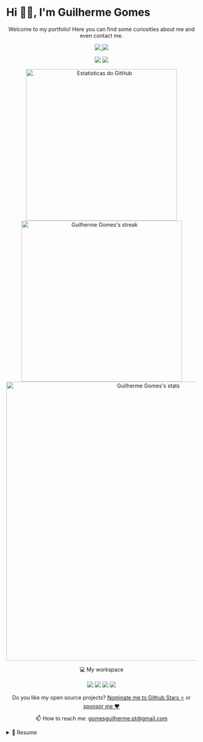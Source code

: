 <!-- <div align="center"> -->
  
  # Hi 👋🏽, I'm Guilherme Gomes

  <p align="center">
    Welcome to my portfolio! Here you can find some curiosities about me and even contact me.
  </p>
 
  <p align="center">
    <a href="https://github.com/sponsors/GomesGuilhermePT07">
      <img src="https://img.shields.io/badge/sponsor-30363D?style=for-the-badge&logo=GitHub-Sponsors&logoColor=#white" />        
    </a>
    <a href="https://www.linkedin.com/in/guilherme-gomes/">
      <img src="https://img.shields.io/badge/linkedin-%230077B5.svg?&style=for-the-badge&logo=linkedin&logoColor=white" />
    </a>
  </p>

  <p align="center">
   <img src="https://komarev.com/ghpvc/?username=GomesGuilhermePT07&label=PROFILE+VIEWS+%20&color=ff69b4&style=flat&abbreviated=true">
   <img src="https://img.shields.io/github/followers/GomesGuilhermePT07?label=Follow&style=social">
  </p>

  <p align="center">
    <a href="#">
      <img src="https://github-readme-stats.vercel.app/api?username=GomesGuilhermePT07&show_icons=true&theme=tokyonight&count_private=true" alt="Estatísticas do GitHub" style="width: 400px;"/>
      <img src="https://github-readme-streak-stats.herokuapp.com/?user=GomesGuilhermePT07&theme=dracula" alt="Guilherme Gomes's streak" style="width: 425px;"/>
      <!--<img src="https://github-readme-stats.vercel.app/api/top-langs/?username=GomesGuilhermePT07&theme=dracula" alt="Guilherme Gomes's most used languages" style="width: 34%;"/>-->
      <img src="https://github-readme-activity-graph.vercel.app/graph?username=GomesGuilhermePT07&theme=dracula" alt="Guilherme Gomes's stats" style="width: 46rem;"/>
    </a>
  </p>
  
  <p align='center'>
    💻 My workspace<br/><br/>
    <img src="https://img.shields.io/badge/windows-%230078D6.svg?&style=for-the-badge&logo=windows&logoColor=white" />
    <img src="https://img.shields.io/badge/AMD-Ryzen%207%209800%20X3D-%230071C5.svg?&style=for-the-badge&logo=amd&logoColor=white&color=darkorange" />
    <img src="https://img.shields.io/badge/RAM-32GB-%230071C5.svg?&style=for-the-badge&logoColor=white" />
    <img src="https://img.shields.io/badge/nvidia-rtx%204080%20Super-%2376B900.svg?&style=for-the-badge&logo=nvidia&logoColor=white" />
  </p>

  <p align='center'>
    Do you like my open source projects? <a href='https://stars.github.com/nominate/'>Nominate me to Github Stars ⭐</a> or <a href='https://github.com/sponsors/GomesGuilhermePT07'>sponsor me ❤️</a>
  </p>
  
  <p align="center">
    📫 How to reach me: <a href="mailto: gomesguilherme.pt@gmail.com">gomesguilherme.pt@gmail.com</a>
  </p>

  <details>
    <summary>📃 Resume</summary>

  ## 🚀 About me
  
  🔞 18yo.  
  👨🏽‍💻 Coding since 2022!  
  🌍 Portuguese programmer.  
  💡 In love with the idea of improving the tech world.
    
## 🌐 Contacts

  [![YouTube](https://img.shields.io/badge/YouTube-FF0000?style=for-the-badge&logo=youtube&logoColor=white)](https://www.youtube.com/@ggom3s)
  [![Instagram](https://img.shields.io/badge/Instagram-E4405F?style=for-the-badge&logo=instagram&logoColor=white)](https://instagram.com/wg_gom3z)
  [![LinkedIn](https://img.shields.io/badge/LinkedIn-0A66C2?style=for-the-badge&logo=linkedin&logoColor=white)](https://www.linkedin.com/in/guilherme-gomes)  
    
 ## 💻 Languages I use the most
  
  <div style="display: flex; gap: 10px; flex-wrap: wrap;">
    <img src="https://img.shields.io/badge/HTML5-E34F26?style=for-the-badge&logo=html5&logoColor=white" alt="HTML5" />
    <img src="https://img.shields.io/badge/CSS3-1572B6?style=for-the-badge&logo=css3&logoColor=white" alt="CSS3" />
    <img src="https://img.shields.io/badge/JavaScript-F7DF1E?style=for-the-badge&logo=javascript&logoColor=black" alt="JavaScript" />
    <img src="https://img.shields.io/badge/C%2B%2B-00599C?style=for-the-badge&logo=c%2B%2B&logoColor=white" alt="C++" />
    <img src="https://img.shields.io/badge/PHP-777BB4?style=for-the-badge&logo=php&logoColor=white" alt="PHP" />
    <img src="https://img.shields.io/badge/MySQL-005C84?style=for-the-badge&logo=mysql&logoColor=white" alt="MySQL" />
    <img src="https://img.shields.io/badge/Python-FFD43B?style=for-the-badge&logo=python&logoColor=blue" alt="Python" />
  </div>

  <!--
  ## 🗓 Nowadays studying at
  
  <img src="https://img.shields.io/badge/%20Lisboa-000000?style=for-the-badge&logo=42&logoColor=white" alt="42 | Lisboa" />  
  
  
  ---
  -->

  ## Aplications I use/d
  
  <div style="display: flex; gap: 10px; flex-wrap: wrap;">
    <img src="https://img.shields.io/badge/ClickUp-7B68EE?style=for-the-badge&logo=ClickUp&logoColor=white" alt="ClickUp" />
    <img src="https://img.shields.io/badge/Canva-%2300C4CC.svg?&style=for-the-badge&logo=Canva&logoColor=white" alt="Canva" />
    <img src="https://img.shields.io/badge/Xampp-F37623?style=for-the-badge&logo=xampp&logoColor=white" alt="Xampp" />
    <img src="https://img.shields.io/badge/GitHub-100000?style=for-the-badge&logo=github&logoColor=white" alt="GitHub" />
  </div>

  ## 🖥 Compilers I'm used to work with
  
  <div style="display: flex; gap: 10px; flex-wrap: wrap;">
    <img src="https://img.shields.io/badge/Arduino_IDE-00979D?style=for-the-badge&logo=arduino&logoColor=white" alt="Arduino IDE" />
    <img src="https://img.shields.io/badge/Eclipse-2C2255?style=for-the-badge&logo=eclipse&logoColor=white" alt="Eclipse" />
    <img src="https://img.shields.io/badge/VSCode-0078D4?style=for-the-badge&logo=visual%20studio%20code&logoColor=white" alt="VS Code" />
    <img src="https://img.shields.io/badge/Adobe%20Dreamweaver-072401?style=for-the-badge&logo=Adobe%20Dreamweaver&logoColor=34F400" alt="Adobe Dreamweaver" />
    <img src="https://img.shields.io/badge/IntelliJ_IDEA-000000.svg?style=for-the-badge&logo=intellij-idea&logoColor=white" alt="IntelliJ Idea" />
    <img src="https://img.shields.io/badge/PyCharm-000000.svg?&style=for-the-badge&logo=PyCharm&logoColor=white" alt="PyCharm" />
  </div>

  </details>
  
<!-- </div> -->
